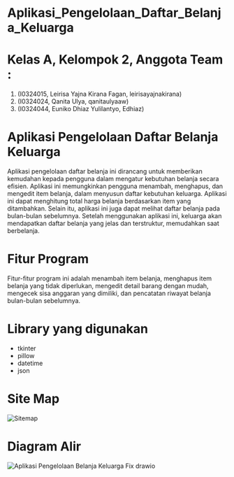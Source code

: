 # Aplikasi_Pengelolaan_Daftar_Belanja_Keluarga
# Kelas A, Kelompok 2, Anggota Team : 
1. (I0324015, Leirisa Yajna Kirana Fagan, leirisayajnakirana) 
2. (I0324024, Qanita Ulya, qanitaulyaaw) 
3. (I0324044, Euniko Dhiaz Yulilantyo, Edhiaz) 

# Aplikasi Pengelolaan Daftar Belanja Keluarga
Aplikasi pengelolaan daftar belanja ini dirancang untuk memberikan kemudahan kepada pengguna dalam mengatur kebutuhan belanja secara efisien. Aplikasi ini memungkinkan pengguna menambah, menghapus, dan mengedit item belanja, dalam menyusun daftar kebutuhan keluarga. Aplikasi ini dapat menghitung total harga belanja berdasarkan item yang ditambahkan. Selain itu, aplikasi ini juga dapat melihat daftar belanja pada bulan-bulan sebelumnya. Setelah menggunakan aplikasi ini, keluarga akan mendapatkan daftar belanja yang jelas dan terstruktur, memudahkan saat berbelanja.

# Fitur Program
Fitur-fitur program ini adalah menambah item belanja, menghapus item belanja yang tidak diperlukan, mengedit detail barang dengan mudah, mengecek sisa anggaran yang dimiliki, dan pencatatan riwayat belanja bulan-bulan sebelumnya.

# Library yang digunakan
- tkinter
- pillow
- datetime
- json

# Site Map
![Sitemap](https://github.com/user-attachments/assets/601964ef-e40a-4852-9db9-529f0038b696)

# Diagram Alir
![Aplikasi Pengelolaan Belanja Keluarga Fix drawio](https://github.com/user-attachments/assets/883766bf-1702-414f-9273-e05d12b0fd5d)

